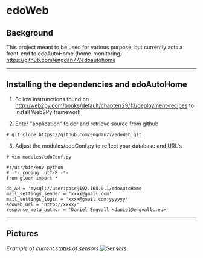 edoWeb
==============


Background
--------------

This project meant to be used for various purpose, but currently acts a front-end to edoAutoHome (home-monitoring)
https://github.com/engdan77/edoautohome


----------------------
Installing the dependencies and edoAutoHome
----------------------

1) Follow instrunctions found on http://web2py.com/books/default/chapter/29/13/deployment-recipes to install Web2Py framework

2) Enter "application" folder and retrieve source from github

```
# git clone https://github.com/engdan77/edoWeb.git
```

3) Adjust the modules/edoConf.py to reflect your database and URL's

```
# vim modules/edoConf.py

#!/usr/bin/env python
# -*- coding: utf-8 -*-
from gluon import *

db_AH = 'mysql://user:pass@192.168.0.1/edoAutoHome'
mail_settings_sender = 'xxxx@gmail.com'
mail_settings_login = 'xxxx@gmail.com:yyyyyy'
edoweb_url = "http://xxxx/"
response_meta_author = 'Daniel Engvall <daniel@engvalls.eu>'
```

-------------------------
Pictures
-------------------------
*Example of current status of sensors*
![Sensors](https://github.com/engdan77/edoWeb/blob/master/pics/edoWeb_sensors.png)
